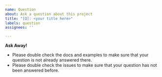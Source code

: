 ```yaml
---
name: Question
about: Ask a question about this project
title: "[Q]: <your title here>"
labels: question
assignees: ''

---
```


**Ask Away!**

- Please double check the docs and examples to make sure that your question is not already answered there.
- Please double check the issues to make sure that your question has not been answered before.
